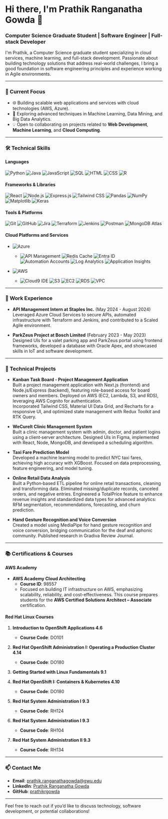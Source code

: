 # Hi there, I'm Prathik Ranganatha Gowda 👋

### Computer Science Graduate Student | Software Engineer | Full-stack Developer

I'm Prathik, a Computer Science graduate student specializing in cloud services, machine learning, and full-stack development. Passionate about building technology solutions that address real-world challenges, I bring a good foundation in software engineering principles and experience working in Agile environments.

---

### 🔭 Current Focus
- 🌐 Building scalable web applications and services with cloud technologies (AWS, Azure).
- 🤖 Exploring advanced techniques in Machine Learning, Data Mining, and Big Data Analytics.
- 💡 Open to collaborating on projects related to **Web Development**, **Machine Learning**, and **Cloud Computing**.

---

### 🛠 Technical Skills

#### Languages
![Python](https://img.shields.io/badge/Python-3670A0?style=flat&logo=python&logoColor=ffdd54)
![Java](https://img.shields.io/badge/Java-%23ED8B00.svg?style=flat&logo=java&logoColor=white)
![JavaScript](https://img.shields.io/badge/JavaScript-%23323330.svg?style=flat&logo=javascript&logoColor=%23F7DF1E)
![SQL](https://img.shields.io/badge/SQL-000?style=flat&logo=sqlite&logoColor=white)
![HTML](https://img.shields.io/badge/HTML-%23E34F26.svg?style=flat&logo=html5&logoColor=white)
![CSS](https://img.shields.io/badge/CSS-%231572B6.svg?style=flat&logo=css3&logoColor=white)
![R](https://img.shields.io/badge/R-276DC3?style=flat&logo=r&logoColor=white)

#### Frameworks & Libraries
![React](https://img.shields.io/badge/React-%2320232a.svg?style=flat&logo=react&logoColor=%2361DAFB)
![Node.js](https://img.shields.io/badge/Node.js-6DA55F?style=flat&logo=node.js&logoColor=white)
![Express.js](https://img.shields.io/badge/Express.js-%23404d59.svg?style=flat&logo=express&logoColor=%2361DAFB)
![Tailwind CSS](https://img.shields.io/badge/Tailwind_CSS-%2338B2AC.svg?style=flat&logo=tailwind-css&logoColor=white)
![Pandas](https://img.shields.io/badge/Pandas-%23150458.svg?style=flat&logo=pandas&logoColor=white)
![NumPy](https://img.shields.io/badge/NumPy-%23013243.svg?style=flat&logo=numpy&logoColor=white)
![Matplotlib](https://img.shields.io/badge/Matplotlib-%23ffffff.svg?style=flat&logo=Matplotlib&logoColor=black)
![Keras](https://img.shields.io/badge/Keras-%23D00000.svg?style=flat&logo=keras&logoColor=white)

#### Tools & Platforms
![Git](https://img.shields.io/badge/Git-F05032?style=flat&logo=git&logoColor=white)
![GitHub](https://img.shields.io/badge/GitHub-%23121011.svg?style=flat&logo=github&logoColor=white)
![Jira](https://img.shields.io/badge/Jira-%230A0FFF.svg?style=flat&logo=jira&logoColor=white)
![Terraform](https://img.shields.io/badge/Terraform-%235835CC.svg?style=flat&logo=terraform&logoColor=white)
![Jenkins](https://img.shields.io/badge/Jenkins-%232C5263.svg?style=flat&logo=jenkins&logoColor=white)
![Postman](https://img.shields.io/badge/Postman-FF6C37?style=flat&logo=postman&logoColor=white)
![MongoDB Atlas](https://img.shields.io/badge/MongoDB_Atlas-%2347A248.svg?style=flat&logo=mongodb&logoColor=white)

#### Cloud Platforms and Services

-   
  ![Azure](https://img.shields.io/badge/Azure-0089D6?style=flat&logo=microsoft-azure&logoColor=white)
  - ![API Management](https://img.shields.io/badge/API_Management-%230078D4.svg?style=flat&logo=azure-devops&logoColor=white) 
    ![Redis Cache](https://img.shields.io/badge/Redis_Cache-%23DD0031.svg?style=flat&logo=redis&logoColor=white) 
    ![Entra ID](https://img.shields.io/badge/Entra_ID-%230078D4.svg?style=flat&logo=microsoft-azure&logoColor=white) 
    ![Automation Accounts](https://img.shields.io/badge/Automation_Accounts-%230078D4.svg?style=flat&logo=azure-devops&logoColor=white) 
    ![Log Analytics](https://img.shields.io/badge/Log_Analytics-%230078D4.svg?style=flat&logo=microsoft-azure&logoColor=white) 
    ![Application Insights](https://img.shields.io/badge/Application_Insights-%230078D4.svg?style=flat&logo=azure-devops&logoColor=white) 

- 
  ![AWS](https://img.shields.io/badge/AWS-232F3E?style=flat&logo=amazon-aws&logoColor=white)
  - ![Cloud9 IDE](https://img.shields.io/badge/Cloud9_IDE-232F3E?style=flat&logo=amazon-aws&logoColor=white) 
    ![S3](https://img.shields.io/badge/S3-569A31?style=flat&logo=amazon-s3&logoColor=white) 
    ![EC2](https://img.shields.io/badge/EC2-FF9900?style=flat&logo=amazon-ec2&logoColor=white) 
    ![RDS](https://img.shields.io/badge/RDS-527FFF?style=flat&logo=amazon-rds&logoColor=white) 
    ![VPC](https://img.shields.io/badge/VPC-232F3E?style=flat&logo=amazon-aws&logoColor=white) 

---

### 💼 Work Experience

- **API Management Intern at Staples Inc.** (May 2024 - August 2024)  
  Leveraged Azure Cloud Services to secure APIs, automated infrastructure with Terraform and Jenkins, and contributed to a Scaled Agile environment.

- **ParkZeus Project at Bosch Limited** (February 2023 - May 2023)  
  Designed UIs for a valet parking app and ParkZeus portal using frontend frameworks, developed a database with Oracle Apex, and showcased skills in IoT and software development.

---

### 📂 Technical Projects

- **Kanban Task Board - Project Management Application**  
  Built a project management application with Next.js (frontend) and Node.js/Express (backend), featuring role-based access for board owners and members. Deployed on AWS (EC2, Lambda, S3, and RDS), leveraging AWS Cognito for authentication.  
  Incorporated Tailwind CSS, Material UI Data Grid, and Recharts for a responsive UI, and optimized state management with Redux Toolkit and RTK Query.

- **WeCureIt Clinic Management System**  
  Built a clinic management system with admin, doctor, and patient logins using a client‐server architecture. Designed UIs in Figma, implemented with React, Node, MongoDB, and developed a scheduling algorithm.

- **Taxi Fare Prediction Model**  
  Developed a machine learning model to predict NYC taxi fares, achieving high accuracy with XGBoost. Focused on data preprocessing, feature engineering, and model tuning.

- **Online Retail Data Analysis**  
  Built a Python‐based ETL pipeline for online retail transactions, cleaning and transforming data. Eliminated missing/duplicate records, canceled orders, and negative entries. Engineered a TotalPrice feature to enhance revenue insights and 
  standardized data types for advanced analytics: RFM segmentation, recommendations, forecasting, and churn prediction.

- **Hand Gesture Recognition and Voice Conversion**  
  Created a model using MediaPipe for hand gesture recognition and voice conversion, bridging communication for the deaf and aphonic community. Published research in Gradiva Review Journal.


---

### 📚 Certifications & Courses

#### AWS Academy
- **AWS Academy Cloud Architecting**  
  - **Course ID**: 98557  
  - Focused on building IT infrastructure on AWS, emphasizing scalability, reliability, and cost-effectiveness. This course prepares students for the **AWS Certified Solutions Architect – Associate** certification.

#### Red Hat Linux Courses
1. **Introduction to OpenShift Applications 4.6**  
   - **Course Code**: DO101

2. **Red Hat OpenShift Administration I: Operating a Production Cluster 4.14**  
   - **Course Code**: DO180

3. **Getting Started with Linux Fundamentals 9.1**

4. **Red Hat OpenShift I: Containers & Kubernetes 4.10**  
   - **Course Code**: DO180

5. **Red Hat System Administration I 9.3**  
   - **Course Code**: RH124

6. **Red Hat System Administration I 9.3**  
   - **Course Code**: RH104

7. **Red Hat System Administration II 9.3**  
   - **Course Code**: RH134

---

### 📫 Contact Me

- **Email**: [prathik.ranganathagowda@gwu.edu](mailto:prathik.ranganathagowda@gwu.edu)
- **LinkedIn**: [Prathik Ranganatha Gowda](http://www.linkedin.com/in/prathik-ranganatha-gowda-871b75257)
- **GitHub**: [prathikrgowda](https://github.com/prathikrgowda)

---

Feel free to reach out if you’d like to discuss technology, software development, or potential collaborations!
